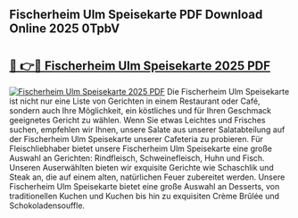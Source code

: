 ## Fischerheim Ulm Speisekarte PDF Download Online 2025 0TpbV

# <h2><a href="http://gc7j2bu.nevu.top/?p=Fischerheim+Ulm+Speisekarte">🔗 👉🔴 Fischerheim Ulm Speisekarte 2025 PDF</a></h2>

[![Fischerheim Ulm Speisekarte 2025 PDF](https://i.imgur.com/dBaPXMq.png)](http://gc7j2bu.nevu.top/?p=Fischerheim+Ulm+Speisekarte)
Die Fischerheim Ulm Speisekarte ist nicht nur eine Liste von Gerichten in einem Restaurant oder Café, sondern auch Ihre Möglichkeit, ein köstliches und für Ihren Geschmack geeignetes Gericht zu wählen. Wenn Sie etwas Leichtes und Frisches suchen, empfehlen wir Ihnen, unsere Salate aus unserer Salatabteilung auf der Fischerheim Ulm Speisekarte unserer Cafeteria zu probieren. Für Fleischliebhaber bietet unsere Fischerheim Ulm Speisekarte eine große Auswahl an Gerichten: Rindfleisch, Schweinefleisch, Huhn und Fisch. Unseren Auserwählten bieten wir exquisite Gerichte wie Schaschlik und Steak an, die auf einem alten, natürlichen Feuer zubereitet werden. Unsere Fischerheim Ulm Speisekarte bietet eine große Auswahl an Desserts, von traditionellen Kuchen und Kuchen bis hin zu exquisiten Crème Brûlée und Schokoladensouffle.
